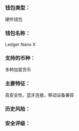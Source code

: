 ### 钱包类型：

硬件钱包



### 钱包名称：

Ledger Nano X



### 支持的币种：

多种加密货币



### 主要特征：

高安全性，蓝牙连接，移动设备兼容







### 历史风险：



### 安全评级：



















































































































































































































































































































